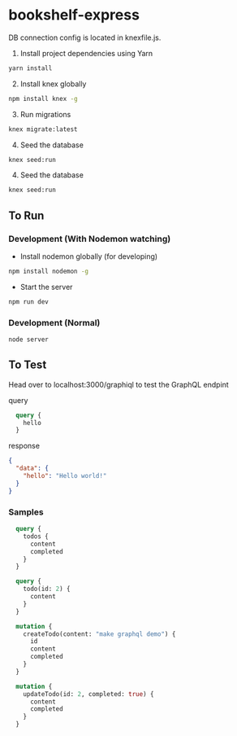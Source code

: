 # bookshelf-express

DB connection config is located in knexfile.js.

1. Install project dependencies using Yarn
```bash
yarn install
```

2. Install knex globally
```bash
npm install knex -g
```

3. Run migrations
```bash
knex migrate:latest
```

4. Seed the database
```bash
knex seed:run
```

4. Seed the database
```bash
knex seed:run
```

## To Run
### Development (With Nodemon watching)
- Install nodemon globally (for developing)
```bash
npm install nodemon -g
```
- Start the server
```bash
npm run dev
```
### Development (Normal)
```bash
node server
```

## To Test
Head over to localhost:3000/graphiql to test the GraphQL endpint

query
```GraphQL
  query {
    hello
  }
```

response
```json
{
  "data": {
    "hello": "Hello world!"
  }
}
```

### Samples
```GraphQL
  query {
    todos {
      content
      completed
    }
  }
```

```GraphQL
  query {
    todo(id: 2) {
      content
    }
  }
```

```GraphQL
  mutation {
    createTodo(content: "make graphql demo") {
      id
      content
      completed
    }
  }
```

```GraphQL
  mutation {
    updateTodo(id: 2, completed: true) {
      content
      completed
    }
  }
```